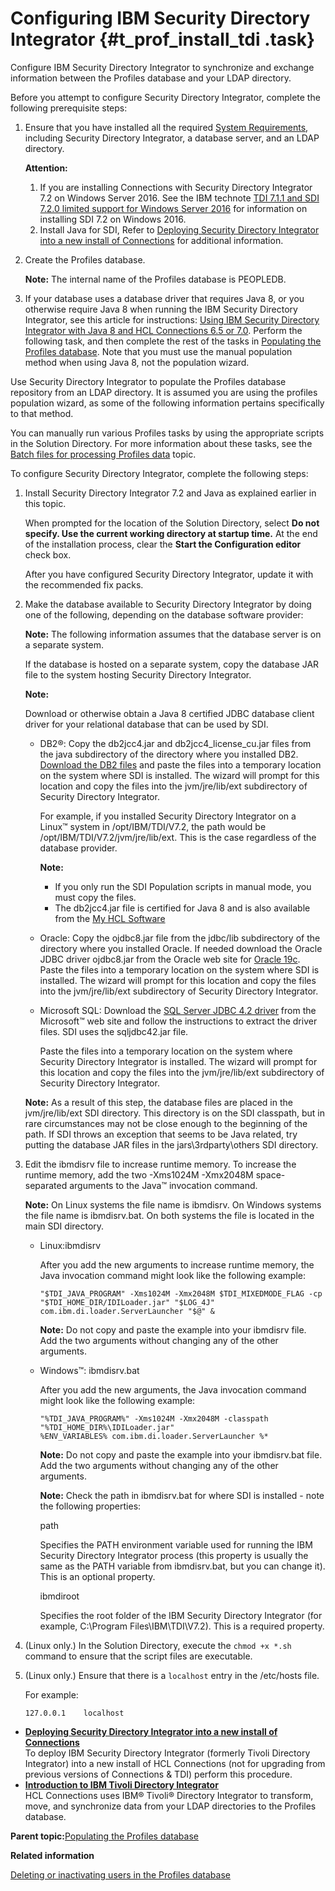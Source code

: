 # Configuring IBM Security Directory Integrator {#t_prof_install_tdi .task}

Configure IBM Security Directory Integrator to synchronize and exchange information between the Profiles database and your LDAP directory.

Before you attempt to configure Security Directory Integrator, complete the following prerequisite steps:

1.  Ensure that you have installed all the required [System Requirements](https://support.hcltechsw.com/csm?id=kb_article&sysparm_article=KB0073654), including Security Directory Integrator, a database server, and an LDAP directory.

    **Attention:**

    1.  If you are installing Connections with Security Directory Integrator 7.2 on Windows Server 2016. See the IBM technote [TDI 7.1.1 and SDI 7.2.0 limited support for Windows Server 2016](http://www-01.ibm.com/support/docview.wss?uid=swg22016815) for information on installing SDI 7.2 on Windows 2016.
    2.  Install Java for SDI, Refer to [Deploying Security Directory Integrator into a new install of Connections](t_prof_tdi_new_deploy.md) for additional information.
2.  Create the Profiles database.

    **Note:** The internal name of the Profiles database is PEOPLEDB.

3.  If your database uses a database driver that requires Java 8, or you otherwise require Java 8 when running the IBM Security Directory Integrator, see this article for instructions: [Using IBM Security Directory Integrator with Java 8 and HCL Connections 6.5 or 7.0](https://support.hcltechsw.com/csm?id=kb_article&sysparm_article=KB0094191). Perform the following task, and then complete the rest of the tasks in [Populating the Profiles database](t_prof_install_profiles_db.md). Note that you must use the manual population method when using Java 8, not the population wizard.

Use Security Directory Integrator to populate the Profiles database repository from an LDAP directory. It is assumed you are using the profiles population wizard, as some of the following information pertains specifically to that method.

You can manually run various Profiles tasks by using the appropriate scripts in the Solution Directory. For more information about these tasks, see the [Batch files for processing Profiles data](r_TDI_batch_files.md) topic.

To configure Security Directory Integrator, complete the following steps:

1.  Install Security Directory Integrator 7.2 and Java as explained earlier in this topic.

    When prompted for the location of the Solution Directory, select **Do not specify. Use the current working directory at startup time.** At the end of the installation process, clear the **Start the Configuration editor** check box.

    After you have configured Security Directory Integrator, update it with the recommended fix packs.

2.  Make the database available to Security Directory Integrator by doing one of the following, depending on the database software provider:

    **Note:** The following information assumes that the database server is on a separate system.

    If the database is hosted on a separate system, copy the database JAR file to the system hosting Security Directory Integrator.

    **Note:**

    Download or otherwise obtain a Java 8 certified JDBC database client driver for your relational database that can be used by SDI.

    -   DB2®: Copy the db2jcc4.jar and db2jcc4\_license\_cu.jar files from the java subdirectory of the directory where you installed DB2. [Download the DB2 files](https://www.ibm.com/support/pages/db2-jdbc-driver-versions-and-downloads) and paste the files into a temporary location on the system where SDI is installed. The wizard will prompt for this location and copy the files into the jvm/jre/lib/ext subdirectory of Security Directory Integrator.

        For example, if you installed Security Directory Integrator on a Linux™ system in /opt/IBM/TDI/V7.2, the path would be /opt/IBM/TDI/V7.2/jvm/jre/lib/ext. This is the case regardless of the database provider.

        **Note:**

        -   If you only run the SDI Population scripts in manual mode, you must copy the files.
        -   The db2jcc4.jar file is certified for Java 8 and is also available from the [My HCL Software](https://my.hcltechsw.com/)
    -   Oracle: Copy the ojdbc8.jar file from the jdbc/lib subdirectory of the directory where you installed Oracle. If needed download the Oracle JDBC driver ojdbc8.jar from the Oracle web site for [Oracle 19c](https://www.oracle.com/database/technologies/appdev/jdbc-downloads.html). Paste the files into a temporary location on the system where SDI is installed. The wizard will prompt for this location and copy the files into the jvm/jre/lib/ext subdirectory of Security Directory Integrator.
    -   Microsoft SQL: Download the [SQL Server JDBC 4.2 driver](https://learn.microsoft.com/en-us/sql/connect/jdbc/release-notes-for-the-jdbc-driver?view=sql-server-ver16#42) from the Microsoft™ web site and follow the instructions to extract the driver files. SDI uses the sqljdbc42.jar file.

        Paste the files into a temporary location on the system where Security Directory Integrator is installed. The wizard will prompt for this location and copy the files into the jvm/jre/lib/ext subdirectory of Security Directory Integrator.

    **Note:** As a result of this step, the database files are placed in the jvm/jre/lib/ext SDI directory. This directory is on the SDI classpath, but in rare circumstances may not be close enough to the beginning of the path. If SDI throws an exception that seems to be Java related, try putting the database JAR files in the jars\\3rdparty\\others SDI directory.

3.  Edit the ibmdisrv file to increase runtime memory. To increase the runtime memory, add the two -Xms1024M -Xmx2048M space-separated arguments to the Java™ invocation command.

    **Note:** On Linux systems the file name is ibmdisrv. On Windows systems the file name is ibmdisrv.bat. On both systems the file is located in the main SDI directory.

    -   Linux:ibmdisrv

        After you add the new arguments to increase runtime memory, the Java invocation command might look like the following example:

        ```
        "$TDI_JAVA_PROGRAM" -Xms1024M -Xmx2048M $TDI_MIXEDMODE_FLAG -cp 
        "$TDI_HOME_DIR/IDILoader.jar" "$LOG_4J" com.ibm.di.loader.ServerLauncher "$@" &
        ```

        **Note:** Do not copy and paste the example into your ibmdisrv file. Add the two arguments without changing any of the other arguments.

    -   Windows™: ibmdisrv.bat

        After you add the new arguments, the Java invocation command might look like the following example:

        ```
        "%TDI_JAVA_PROGRAM%" -Xms1024M -Xmx2048M -classpath "%TDI_HOME_DIR%\IDILoader.jar" 
        %ENV_VARIABLES% com.ibm.di.loader.ServerLauncher %*
        
        ```

        **Note:** Do not copy and paste the example into your ibmdisrv.bat file. Add the two arguments without changing any of the other arguments.

        **Note:** Check the path in ibmdisrv.bat for where SDI is installed - note the following properties:

        path

        Specifies the PATH environment variable used for running the IBM Security Directory Integrator process \(this property is usually the same as the PATH variable from ibmdisrv.bat, but you can change it\). This is an optional property.

        ibmdiroot

        Specifies the root folder of the IBM Security Directory Integrator \(for example, C:\\Program Files\\IBM\\TDI\\V7.2\). This is a required property.

4.  \(Linux only.\) In the Solution Directory, execute the `chmod +x *.sh` command to ensure that the script files are executable.

5.  \(Linux only.\) Ensure that there is a `localhost` entry in the /etc/hosts file.

    For example:

    ```
    127.0.0.1    localhost
    ```


-   **[Deploying Security Directory Integrator into a new install of Connections](../install/t_prof_tdi_new_deploy.md)**  
To deploy IBM Security Directory Integrator \(formerly Tivoli Directory Integrator\) into a new install of HCL Connections \(not for upgrading from previous versions of Connections & TDI\) perform this procedure.
-   **[Introduction to IBM Tivoli Directory Integrator](../install/c_tdi_about.md)**  
HCL Connections uses IBM® Tivoli® Directory Integrator to transform, move, and synchronize data from your LDAP directories to the Profiles database.

**Parent topic:**[Populating the Profiles database](../install/t_prof_install_profiles_db.md)

**Related information**  


[Deleting or inactivating users in the Profiles database](../admin/t_admin_profiles_delete_users.md)

